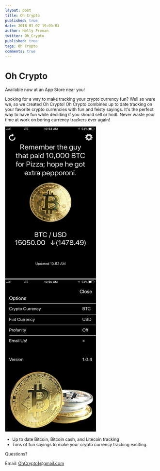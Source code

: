 ```yaml
---
layout: post
title: Oh Crypto
published: true
date: 2018-01-07 19:00:01
author: Holly Froman
twitter: Oh_Crypto
published: true
tags: Oh Crypto
comments: true
---
```


# Oh Crypto

Available now at an App Store near you!

Looking for a way to make tracking your crypto currency fun? Well so were we, so we created Oh Crypto! Oh Crypto combines up to date tracking on your favorite crypto currencies with fun and feisty sayings. It's the perfect way to have fun while deciding if you should sell or hodl. Never waste your time at work on boring currency trackers ever again!

<img src="/images/SSImage5.jpg" alt="alt text" width="300px" height="500px"/>
<img src="/images/SSImage4.jpg" alt="alt text" width="300px" height="500px"/>

- Up to date Bitcoin, Bitcoin cash, and Litecoin tracking
- Tons of fun sayings to make your crypto currency tracking exciting.

Questions?  

Email: OhCrypto1@gmail.com
